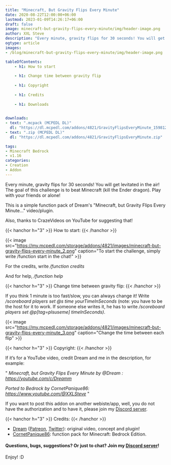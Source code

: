 ```yaml
---
title: "Minecraft, But Gravity Flips Every Minute"
date: 2020-08-22T12:00:00+06:00
lastmod: 2023-01-09T14:26:17+06:00
draft: false
image: minecraft-but-gravity-flips-every-minute/img/header-image.png
author: XXL Steve
description: "Every minute, gravity flips for 30 seconds! You will get levitated in the air! The goal of this challenge is to beat Minecraft (kill the Ender dragon). Play with your friends or alone!"
ogtype: article
images:
- /blog/minecraft-but-gravity-flips-every-minute/img/header-image.png

tableOfContents:
    - h1: How to start
      
    - h1: Change time between gravity flip
      
    - h1: Copyright
      
    - h1: Credits
      
    - h1: Downloads
      

downloads:
- text: ".mcpack (MCPEDL DL)"
  dl: "https://dl.mcpedl.com/addons/4821/GravityFlipsEveryMinute_1598126279.mcpack"
- text: ".zip (MCPEDL DL)"
  dl: "https://dl.mcpedl.com/addons/4821/GravityFlipsEveryMinute.zip"

tags:
- Minecraft Bedrock
- v1.16
categories:
- Creation
- Addon
---
```


Every minute, gravity flips for 30 seconds! You will get levitated in the air! The goal of this challenge is to beat Minecraft (kill the Ender dragon). Play with your friends or alone! 

This is a simple function pack of Dream's "Minecraft, but Gravity Flips Every Minute..." video/plugin. 

Also, thanks to CrazeVideos on YouTube for suggesting that!

{{< hanchor h="3" >}}
How to start:
{{< /hanchor >}}

{{< image src="https://my.mcpedl.com/storage/addons/4821/images/minecraft-but-gravity-flips-every-minute_2.png" caption="To start the challenge, simply write /function start in the chat!"  >}}

For the credits, write */function credits*

And for help, */function help*

{{< hanchor h="3" >}}
Change time between gravity flip:
{{< /hanchor >}}

If you think 1 minute is too fast/slow, you can always change it! Write */scoreboard players set @s time yourTimeInSeconds* (note: you have to be the host for it to work. If someone else writes it, he has to write */scoreboard players set @p[tag=plsuseme] timeInSeconds)*.

{{< image src="https://my.mcpedl.com/storage/addons/4821/images/minecraft-but-gravity-flips-every-minute_3.png" caption="Change the time between each flip"  >}}

{{< hanchor h="3" >}}
Copyright:
{{< /hanchor >}}

If it’s for a YouTube video, credit Dream and me in the description, for example:

" *Minecraft, but Gravity Flips Every Minute by @Dream : https://youtube.com/c/Dreamm*

*Ported to Bedrock by CornetPanique86: https://www.youtube.com/@XXLSteve* "

If you want to post this addon on another webiste/app, well, you do not have the authorization and to have it, please join my [Discord server](https://discord.gg/dJJyryc).

{{< hanchor h="3" >}}
Credits:
{{< /hanchor >}}

- [Dream](https://youtube.com/c/Dreamm) ([Patreon](https://patreon.com/DreamWasTaken), [Twitter](https://twitter.com/DreamWasTaken)): original video, concept and plugin!
- [CornetPanique86](https://www.youtube.com/@XXLSteve): function pack for Minecraft: Bedrock Edition.

#### Questions, bugs, suggestions? Or just to chat? Join my [Discord server](https://discord.gg/dJJyryc)!

Enjoy! :D